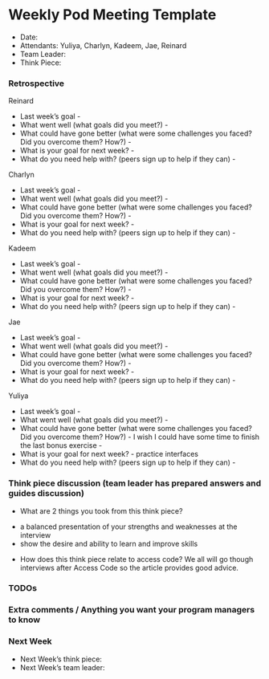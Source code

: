 # Weekly Pod Meeting Template

* Date: 
* Attendants: Yuliya, Charlyn, Kadeem, Jae, Reinard
* Team Leader: 
* Think Piece: 

### Retrospective

Reinard
* Last week’s goal - 
* What went well (what goals did you meet?) - 
* What could have gone better (what were some challenges you faced? Did you overcome them? How?) - 
* What is your goal for next week? - 
* What do you need help with? (peers sign up to help if they can) -

Charlyn
* Last week’s goal - 
* What went well (what goals did you meet?) - 
* What could have gone better (what were some challenges you faced? Did you overcome them? How?) -
* What is your goal for next week? - 
* What do you need help with? (peers sign up to help if they can) -

Kadeem
* Last week’s goal - 
* What went well (what goals did you meet?) - 
* What could have gone better (what were some challenges you faced? Did you overcome them? How?) -
* What is your goal for next week? - 
* What do you need help with? (peers sign up to help if they can) - 

Jae
* Last week’s goal - 
* What went well (what goals did you meet?) - 
* What could have gone better (what were some challenges you faced? Did you overcome them? How?) - 
* What is your goal for next week? - 
* What do you need help with? (peers sign up to help if they can) - 

Yuliya
* Last week’s goal - 
* What went well (what goals did you meet?) - 
* What could have gone better (what were some challenges you faced? Did you overcome them? How?) - I wish I could have some time to finish the last bonus exercise - 
* What is your goal for next week? - practice interfaces
* What do you need help with? (peers sign up to help if they can) -

### Think piece discussion (team leader has prepared answers and guides discussion)

* What are 2 things you took from this think piece? 
- a balanced presentation of your strengths and weaknesses at the interview
- show the desire and ability to learn and improve skills

* How does this think piece relate to access code? 
We all will go though interviews after Access Code so the article provides good advice. 

### TODOs

### Extra comments / Anything you want your program managers to know


### Next Week

* Next Week’s think piece:
* Next Week’s team leader:


